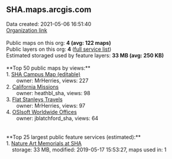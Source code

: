 <h2>SHA.maps.arcgis.com</h2> Data created: 2021-05-06 16:51:40 <br /><a target='new' href='https://SHA.maps.arcgis.com'>Organization link</a><br /><br />Public maps on this org: <b>4 (avg: 122 maps)</b><br />Public layers on this org: <b>4 </b>(<a target='new' href='https://services.arcgis.com/8pHIzBXx5OCm1mmv/ArcGIS/rest/services'>full service list</a>)<br />Estimated storaged used by feature layers: <b>33 MB (avg: 250 KB)</b><br /><br />**Top 50 public maps by views:**<br />  1. <a target='new' href='https://www.arcgis.com/home/item.html?id=bfcaf288cfb44912874b2af5a29166e3'>SHA Campus Map (editable)</a> <br />  &nbsp;&nbsp;&nbsp;&nbsp; &nbsp;&nbsp;owner: MrHerries, views: 227<br />  2. <a target='new' href='https://www.arcgis.com/home/item.html?id=5c9c98716199494d961ac37a0df539bc'>California Missions</a> <br />  &nbsp;&nbsp;&nbsp;&nbsp; &nbsp;&nbsp;owner: heathbl_sha, views: 98<br />  3. <a target='new' href='https://www.arcgis.com/home/item.html?id=cb6a069a46f64258b789263336121089'>Flat Stanleys Travels</a> <br />  &nbsp;&nbsp;&nbsp;&nbsp; &nbsp;&nbsp;owner: MrHerries, views: 97<br />  4. <a target='new' href='https://www.arcgis.com/home/item.html?id=c810ef4523d14971a6bf3b8091a6f457'>OSIsoft Worldwide Offices</a> <br />  &nbsp;&nbsp;&nbsp;&nbsp; &nbsp;&nbsp;owner: jblatchford_sha, views: 64<br /><br /><br />**Top 25 largest public feature services (estimated):**<br /> 1. <a target='new' href='https://www.arcgis.com/home/item.html?id=b117878f732d42f793281803884d189a'>Nature Art Memorials at SHA</a><br /> &nbsp;&nbsp;&nbsp;&nbsp;storage: 33 MB, modified: 2019-05-17 15:53:27, maps used in: 1<br />